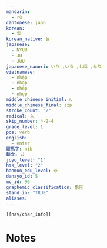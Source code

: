 ```yaml
---
mandarin:
  - rù
cantonese: jap6
korean:
  - 입
korean_native: 들
japanese:
  - NYUU
  - JU
  - JUU
japanese_nanori: いり ,いる ,しほ ,なり
vietnamese:
  - nhập
  - nhạp
  - nhép
  - nhẹp
middle_chinese_initial: ȵ
middle_chinese_final: iɪp
stroke_count: "2"
radical: 入
skip_number: 4-2-4
grade_level: 1
pos: verb
english:
  - enter
羅馬字: nib
韓文: 닙
joyo_level: "1"
hsk_level: "2"
hanmun_edu_level: 중
danayo_id: 5
mc_id: 96
graphemic_classification: 象形
stand_in: "TRUE"
aliases:
---
```

```meta-bind-embed
[[nav/char_info]]
```

# Notes
